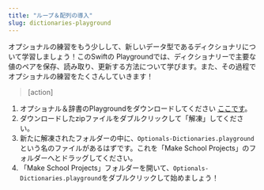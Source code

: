 ```yaml
---
title: "ループ＆配列の導入"
slug: dictionaries-playground
---
```


オプショナルの練習をもう少しして、新しいデータ型であるディクショナリについて学習しましょう！このSwiftの Playgroundでは、ディクショナリーで主要な値のペアを保存、読み取り、更新する方法について学びます。また、その過程でオプショナルの練習をたくさんしていきます！

> [action]
>
1. オプショナル＆辞書のPlaygroundをダウンロードしてください [ここです](https://github.com/MakeSchool-Tutorials/Intro-Optionals-Dictionaries-Playground/archive/swift4-japanese.zip)。
1. ダウンロードしたzipファイルをダブルクリックして「解凍」してください。
1. 新たに解凍されたフォルダーの中に、`Optionals-Dictionaries.playground`という名のファイルがあるはずです。これを「Make School Projects」のフォルダーへとドラッグしてください。
1. 「Make School Projects」フォルダーを開いて、`Optionals-Dictionaries.playground`をダブルクリックして始めましょう！
